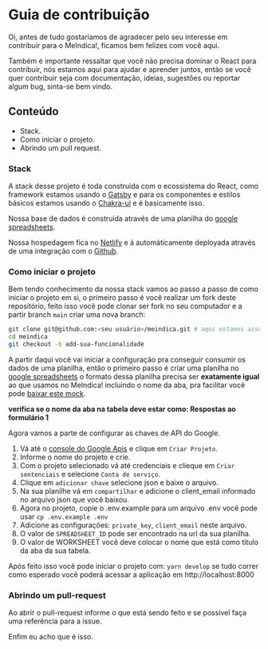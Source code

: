 # Guia de contribuição
Oi, antes de tudo gostaríamos de agradecer pelo seu interesse em contribuir para o MeIndica!,
ficamos bem felizes com você aqui.

Também é importante ressaltar que você não precisa dominar o React para contribuir, nós
estamos aqui para ajudar e aprender juntos, então se você quer contribuir seja com documentação,
ideias, sugestões ou reportar algum bug, sinta-se bem vindo.

## Conteúdo

- Stack.
- Como iniciar o projeto.
- Abrindo um pull request.

### Stack
A stack desse projeto é toda construida com o ecossistema do React, como framework estamos
usando o [Gatsby](https://gatsbyjs.com) e para os componentes e estilos básicos estamos
usando o [Chakra-ui](https://chakra-ui.com) e é basicamente isso.

Nossa base de dados é construida através de uma planilha do [google spreadsheets](https://www.google.com/sheets/about/).

Nossa hospedagem fica no [Netlify](https://www.netlify.com/) e á automáticamente deployada
através de uma integração com o [Github](https://github.com).

### Como iniciar o projeto
Bem tendo conhecimento da nossa stack vamos ao passo a passo de como iniciar o projeto em si,
o primeiro passo é você realizar um fork deste repositório, feito isso você pode clonar ser 
fork no seu computador e a partir branch `main` criar uma nova branch:

```bash
git clone git@github.com:<seu usuário>/meindica.git # aqui estamos assumindo que você já configurou o ssh para acessar o github.
cd meindica
git checkout -b add-sua-funcionalidade
```

A partir daqui você vai iniciar a configuração pra conseguir consumir os dados de uma planilha,
então o primeiro passo é criar uma planilha no [google spreadsheets](https://www.google.com/sheets/about/)
o formato dessa planilha precisa ser **exatamente igual** ao que usamos no MeIndica!
incluindo o nome da aba, pra facilitar você pode [baixar este mock](docs/mock.xlsx).

**verifica se o nome da aba na tabela deve estar como: Respostas ao formulário 1**

Agora vamos a parte de configurar as chaves de API do Google.

1. Vá até o [console do Google Apis](https://console.developers.google.com/) e clique em `Criar Projeto`.
2. Informe o nome do projeto e crie.
3. Com o projeto selecionado vá até credenciais e clieque em `Criar sentenciais` e selecione `Conta de serviço`.
4. Clique em `adicionar chave` selecione json e baixe o arquivo.
5. Na sua planilhe vá em `compartilhar` e adicione o client_email informado no arquivo json que você baixou.
6. Agora no projeto, copie o .env.example para um arquivo .env você pode usar `cp .env.example .env`
7. Adicione as configurações: `private_key`, `client_email` neste arquivo.
8. O valor de `SPREADSHEET_ID` pode ser encontrado na url da sua planilha.
9. O valor de WORKSHEET você deve colocar o nome que está como titulo da aba da sua tabela.

Após feito isso você pode iniciar o projeto com: `yarn develop` se tudo correr como esperado
você poderá acessar a aplicação em http://localhost:8000

### Abrindo um pull-request

Ao abrir o pull-request informe o que está sendo feito e se possível faça uma referência para a issue.

Enfim eu acho que é isso.
